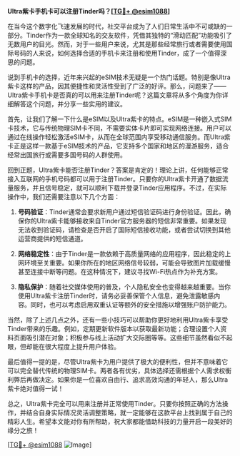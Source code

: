 **Ultra紫卡手机卡可以注册Tinder吗？[[TG💪+ @esim1088](https://t.me/s/esim1088)]**

在当今这个数字化飞速发展的时代，社交平台成为了人们日常生活中不可或缺的一部分。Tinder作为一款全球知名的交友软件，凭借其独特的“滑动匹配”功能吸引了无数用户的目光。然而，对于一些用户来说，尤其是那些经常旅行或者需要使用国际号码的人来说，如何选择合适的手机卡来注册和使用Tinder，成了一个值得深思的问题。

说到手机卡的选择，近年来兴起的eSIM技术无疑是一个热门话题。特别是像Ultra紫卡这样的产品，因其便捷性和灵活性受到了广泛的好评。那么，问题来了——Ultra紫卡手机卡是否真的可以用来注册Tinder呢？这篇文章将从多个角度为你详细解答这个问题，并分享一些实用的建议。

首先，让我们了解一下什么是eSIM以及Ultra紫卡的特点。eSIM是一种嵌入式SIM卡技术，它与传统物理SIM卡不同，不需要实体卡片即可实现网络连接。用户可以通过在线操作轻松激活eSIM卡，从而在全球范围内享受移动通信服务。而Ultra紫卡正是这样一款基于eSIM技术的产品，它支持多个国家和地区的漫游服务，适合经常出国旅行或需要多国号码的人群使用。

回到正题，Ultra紫卡能否注册Tinder？答案是肯定的！理论上讲，任何能够正常接入互联网的手机号码都可以用于注册Tinder。只要你的Ultra紫卡开通了数据流量服务，并且信号稳定，就可以顺利下载并登录Tinder应用程序。不过，在实际操作中，我们还需要注意以下几个方面：

1. **号码验证**：Tinder通常会要求新用户通过短信验证码进行身份验证。因此，确保你的Ultra紫卡能够接收来自Tinder官方服务器的短信非常重要。如果发现无法收到验证码，请检查是否开启了国际短信接收功能，或者尝试切换到其他运营商提供的短信通道。

2. **网络稳定性**：由于Tinder是一款依赖于高质量网络的应用程序，因此稳定的上网环境至关重要。如果你所在的地区网络信号较弱，可能会导致图片加载缓慢甚至连接中断等问题。在这种情况下，建议寻找Wi-Fi热点作为补充方案。

3. **隐私保护**：随着社交媒体使用的普及，个人隐私安全也变得越来越重要。当你使用Ultra紫卡注册Tinder时，请务必妥善保管个人信息，避免泄露敏感内容。同时，也可以考虑启用双重认证等额外的安全措施以增强账户防护能力。

当然，除了上述几点之外，还有一些小技巧可以帮助你更好地利用Ultra紫卡享受Tinder带来的乐趣。例如，定期更新软件版本以获取最新功能；合理设置个人资料页面吸引潜在对象；积极参与线上活动扩大交际圈等等。这些细节虽然看似不起眼，但却能在很大程度上提升用户体验。

最后值得一提的是，尽管Ultra紫卡为用户提供了极大的便利性，但并不意味着它可以完全替代传统的物理SIM卡。两者各有优劣，具体选择还需根据个人需求权衡利弊后再做决定。如果你是一位喜欢自由行、追求高效沟通的年轻人，那么Ultra紫卡绝对值得一试！

总之，Ultra紫卡完全可以用来注册并正常使用Tinder。只要你按照正确的方法操作，并结合自身实际情况灵活调整策略，就一定能够在这款平台上找到属于自己的精彩人生。希望本文能对你有所帮助，祝大家都能借助科技的力量开启一段美好的缘分之旅！

[[TG💪+ @esim1088](https://t.me/s/esim1088) ![Image](https://i.postimg.cc/4NQfJmqS/Snipaste-2025-05-13-00-14-12.png)]
